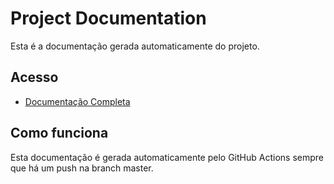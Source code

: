 # Project Documentation

Esta é a documentação gerada automaticamente do projeto.

## Acesso
- [Documentação Completa](./index.html)

## Como funciona
Esta documentação é gerada automaticamente pelo GitHub Actions sempre que há um push na branch master.
